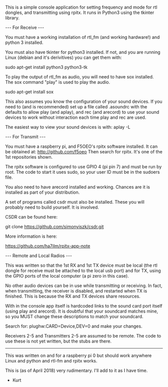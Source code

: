 This is a simple console application for setting frequency
and mode for rtl dongles, and transmitting using rpitx. 
It runs in Python3 using the tkinter library.

 --- For Receive ---

You must have a working installation of rtl_fm (and working hardware!)
and python 3 installed.

You must also have tkinter for python3 installed. If not, and you are 
running Linux (debian and it's derivitives) you can get them with:

sudo apt-get install python3 python3-tk

To play the output of rtl_fm as audio, you will need to have sox 
installed. The sox command "play" is used to play the audio.

sudo apt-get install sox

This also assumes you know the configuration of your sound devices.
If you need to (and is recommended) set up a file called .asoundrc
with the defaults to allow play (and aplay), and rec (and arecord)
to use your sound devices to work without interaction each time play 
and rec are used.

The easiest way to view your sound devices is with: aplay -L


 --- For Transmit ---

You must have a raspberry pi, and F5OEO's rpitx software installed.
It can be obtained at: http://github.com/f5oeo
Then search for rpitx. It's one of the 1st repositories shown.

The rpitx software is configured to use GPIO 4 (pi pin 7) and
must be run by root. The code to start it uses sudo, so your
user ID must be in the sudoers file.

You also need to have arecord installed and working. Chances
are it is installed as part of your distribution.

A set of programs called csdr must also be installed. These you will
probably need to build yourself. It is involved.

CSDR can be found here: 

git clone https://github.com/simonyiszk/csdr.git

More information is here: 

https://github.com/ha7ilm/rpitx-app-note



 --- Remote and Local Radios ---

This was written so that the 1st RX and 1st TX device must
be local (the rtl dongle for receive must be attached to the
local usb port) and for TX, using the GPIO ports of the local 
computer (a pi zero in this case).

No other audio devices can be in use while transmitting or
receiving. In fact, when transmitting, the receiver is disabled,
and restarted when TX is finished. This is because the RX and TX devices 
share resources.

With in the console app itself is hardcoded links to the sound card
port itself (using play and arecord). It is doubtful that your
soundcard matches mine, so you MUST change these descriptions
to match your soundcard.

Search for: plughw:CARD=Device,DEV=0 and make your changes.

Receivers 2-5 and Transmitters 2-5 are assumed to be remote.
The code to use these is not yet written, but the stubs are there.

------------------------------------------------------------------

This was written on and for a raspberry pi 0 but should work
anywhere Linux and python and rtl-fm and rpitx  works.

This is (as of April 2018) very rudimentary. I'll add to it
as I have time.

- Kurt

